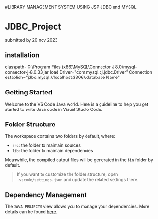#LIBRARY MANAGEMENT SYSTEM USING JSP JDBC and MYSQL
# JDBC_Project
submitted by 20 nov 2023

## installation
classpath- C:\Program Files (x86)\MySQL\Connector J 8.0/mysql-connector-j-8.0.33.jar
load Driver="com.mysql.cj.jdbc.Driver"
Connection establish="jdbc:mysql://localhost:3306//database Name"

## Getting Started

Welcome to the VS Code Java world. Here is a guideline to help you get started to write Java code in Visual Studio Code.

## Folder Structure

The workspace contains two folders by default, where:

- `src`: the folder to maintain sources
- `lib`: the folder to maintain dependencies

Meanwhile, the compiled output files will be generated in the `bin` folder by default.

> If you want to customize the folder structure, open `.vscode/settings.json` and update the related settings there.

## Dependency Management

The `JAVA PROJECTS` view allows you to manage your dependencies. More details can be found [here](https://github.com/microsoft/vscode-java-dependency#manage-dependencies).

